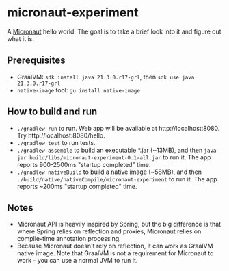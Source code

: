 # micronaut-experiment

A [Micronaut](https://micronaut.io/) hello world. The goal is to take a brief look into it and figure out what it is.

## Prerequisites

* GraalVM: `sdk install java 21.3.0.r17-grl`, then `sdk use java 21.3.0.r17-grl`
* `native-image` tool: `gu install native-image`

## How to build and run

* `./gradlew run` to run. Web app will be available at http://localhost:8080. Try http://localhost:8080/hello.
* `./gradlew test` to run tests.
* `./gradlew assemble` to build an executable *.jar (~13MB), and then `java -jar build/libs/micronaut-experiment-0.1-all.jar` to run it. The app reports 900-2500ms "startup completed" time. 
* `./gradlew nativeBuild` to build a native image (~58MB), and then `./build/native/nativeCompile/micronaut-experiment` to run it. The app reports ~200ms "startup completed" time.

## Notes

* Micronaut API is heavily inspired by Spring, but the big difference is that where Spring relies on reflection and proxies, Micronaut relies on compile-time annotation processing.
* Because Micronaut doesn't rely on reflection, it can work as GraalVM native image. Note that GraalVM is not a requirement for Micronaut to work - you can use a normal JVM to run it.
